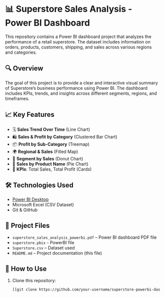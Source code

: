 # 📊 Superstore Sales Analysis - Power BI Dashboard

This repository contains a Power BI dashboard project that analyzes the performance of a retail superstore. The dataset includes information on orders, products, customers, shipping, and sales across various regions and categories.

## 🔍 Overview

The goal of this project is to provide a clear and interactive visual summary of Superstore’s business performance using Power BI. The dashboard includes KPIs, trends, and insights across different segments, regions, and timeframes.

## 📈 Key Features

- 🗓 **Sales Trend Over Time** (Line Chart)
- 🛍 **Sales & Profit by Category** (Clustered Bar Chart)
- 📦 **Profit by Sub-Category** (Treemap)
- 🌍 **Regional & Sales** (Filled Map)
- 👥 **Segment by Sales** (Donut Chart)
- 🚚 **Sales by Product Name** (Pie Chart)
- 📌 **KPIs**: Total Sales, Total Profit (Cards)


## 🛠 Technologies Used

- [Power BI Desktop](https://powerbi.microsoft.com/)
- Microsoft Excel (CSV Dataset)
- Git & GitHub

## 📁 Project Files

- `superstore_sales_analysis_powerbi.pdf` – Power BI dashboard PDF file
- `superstore.pbix` - PowerBI file
- `Superstore.csv` – Dataset used
- `README.md` – Project documentation (this file)

## 🚀 How to Use

1. Clone this repository:
   ```bash
   [[git clone https://github.com/your-username/superstore-powerbi-dashboard.git](https://github.com/vishnuvsh321/Superstore_sales_analysis_pbi_dashboard)](https://github.com/vishnuvsh321/Superstore_sales_analysis_pbi_dashboard)
